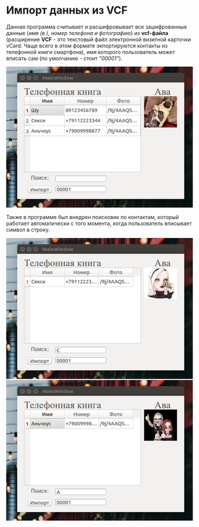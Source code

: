 # Импорт данных из VCF

Данная программа считывает и расшифровывает все зашифрованные данные (*имя (в ), номер телефона и фотографию*) из **vcf-файла** (расширение **VCF** - это текстовый файл электронной визитной карточки vCard. Чаще всего в этом формате экпортируются контакты из телефонной книги смартфона), имя которого пользователь может вписать сам (по умолчанию - стоит *"00001"*).

![Image](https://github.com/BeautifulDirt/vcf_import_contacts/blob/main/img1.png)

Также в программе был внедрен поисковик по контактам, который работает автоматически с того момента, когда пользователь вписывает символ в строку.

![Image](https://github.com/BeautifulDirt/vcf_import_contacts/blob/main/img2.png)
![Image](https://github.com/BeautifulDirt/vcf_import_contacts/blob/main/img3.png)
